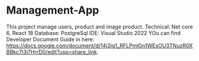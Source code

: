 # Management-App

This project manage users, product and image product.
Technical: Net core 6, React 18
Database: PostgreSql
IDE: Visual Studio 2022
YOu can find Developer Document Guide in here: https://docs.google.com/document/d/14j2ig1_RFLPmlGn1WEsOU3TNuzR0XBBkc7l3I7HrrD0/edit?usp=share_link.
